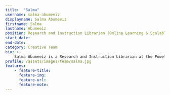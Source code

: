 ```yaml
---
title:  "Salma"
username: salma-abumeeiz
displayname: Salma Abumeeiz
firstname: Salma
lastname: Abumeeiz
position: Research and Instruction Librarian (Online Learning & Scalable Teaching)
start-date: 
end-date:
category: Creative Team
bio: >- 
    Salma Abumeeiz is a Research and Instruction Librarian at the Powell Library with a focus area of online learning at scalable teaching. She supports learners across a variety of disciplines, and also serves as a liaison to the Academic Advancement Program. Salma is passionate about learner-centered design and critical pedagogy.
profile: /assets/images/team/salma.jpg
features:
    - feature-title: 
      feature-img: 
      feature-url: 
      feature-note: 
---
```

